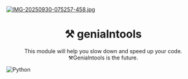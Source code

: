 
[![IMG-20250930-075257-458.jpg](https://i.postimg.cc/nhXzVr83/IMG-20250930-075257-458.jpg)](https://postimg.cc/87VDt1zv)

<div align="center">
    <h1 id="header" align="center">⚒️ genialntools</h1>
    <p align="center">This module will help you slow down and speed up your code. ⚒️Genialntools is the future.</p>
</div>

![Python](https://img.shields.io/badge/Python-000000?style=for-the-badge&logo=python) 